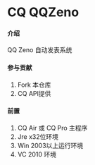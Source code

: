 # CQ QQZeno
#### 介绍
QQ Zeno 自动发表系统

#### 参与贡献

1. Fork 本仓库
2. CQ API提供

#### 前置

1. CQ Air 或 CQ Pro 主程序
2. Jre x32位环境
3. Win 2003以上运行环境
4. VC 2010 环境

